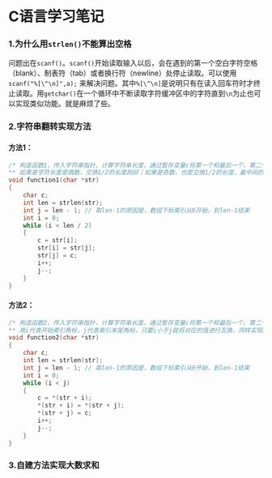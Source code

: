 # C语言学习笔记

### 1.为什么用`strlen()`不能算出空格

​    问题出在`scanf()`。`scanf()`开始读取输入以后，会在遇到的第一个空白字符空格（blank）、制表符（tab）或者换行符（newline）处停止读取。可以使用 `scanf("%[\^\n]",a);` 来解决问题。其中`%[\^\n]`是说明只有在读入回车符时才终止读取。用`getchar()`在一个循环中不断读取字符缓冲区中的字符直到`\n`为止也可以实现类似功能。就是麻烦了些。

### 2.字符串翻转实现方法

#### 方法1：

```c++
/* 构造函数1，传入字符串指针，计算字符串长度，通过暂存变量c将第一个和最后一个、第二个和倒数第二个...进行交换
** 如果是字符长度是偶数，交换1/2的长度刚好；如果是奇数，也是交换1/2的长度，最中间的字符无需调换 */
void function1(char *str)
{
	char c;
	int len = strlen(str);
	int j = len - 1; // 取len-1的原因是，数组下标索引从0开始，到len-1结束
	int i = 0;
	while (i < len / 2)
	{
		c = str[i];
		str[i] = str[j];
		str[j] = c;
		i++;
		j--;
	}
}
```

#### 方法2：

```c++
/* 构造函数2，传入字符串指针，计算字符串长度，通过暂存变量c将第一个和最后一个、第二个和倒数第二个...进行交换
** 用i代表开始索引角标，j代表索引末尾角标，只要i小于j就将对应的值进行互换，同样实现翻转 */
void function2(char *str)
{
	char c;
	int len = strlen(str);
	int j = len - 1; // 取len-1的原因是，数组下标索引从0开始，到len-1结束
	int i = 0;
	while (i < j)
	{
		c = *(str + i);
		*(str + i) = *(str + j);
		*(str + j) = c;
		i++;
		j--;
	}
}
```

### 3.自建方法实现大数求和
